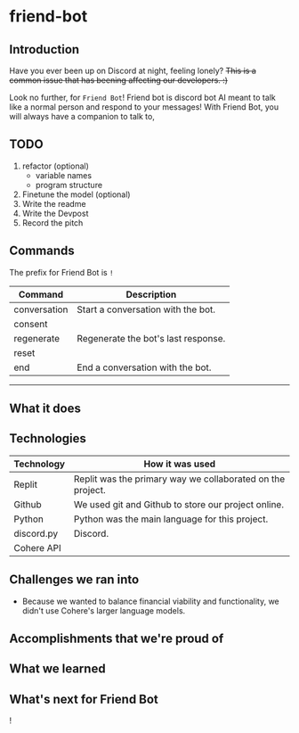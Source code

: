 # friend-bot

## Introduction

Have you ever been up on Discord at night, feeling lonely? ~~This is a common issue that has beening affecting our developers. :)~~

Look no further, for `Friend Bot`! Friend bot is discord bot AI meant to talk like a normal person and respond to your messages! 
With Friend Bot, you will always have a companion to talk to,

## TODO


1. refactor (optional)
    - variable names
    - program structure
1. Finetune the model (optional)
1. Write the readme
1. Write the Devpost
1. Record the pitch

## Commands

The prefix for Friend Bot is `!`

| Command | Description |
| --- | --- |
| conversation | Start a conversation with the bot. |
| consent | |
| regenerate | Regenerate the bot's last response. |
| reset | |
| end | End a conversation with the bot. |

---

## What it does

## Technologies

| Technology | How it was used |
| --- | --- |
| Replit | Replit was the primary way we collaborated on the project. |
| Github | We used git and Github to store our project online. |
| Python | Python was the main language for this project. |
| discord.py | Discord. |
| Cohere API | |

## Challenges we ran into

- Because we wanted to balance financial viability and functionality, we didn't use Cohere's larger language models.

## Accomplishments that we're proud of

## What we learned

## What's next for Friend Bot

!
